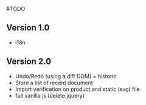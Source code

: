 #TODO

## Version 1.0

* i18n

## Version 2.0

* Undo/Redo (using a diff DOM) + historic
* Store a list of recent document
* Import verification on product and static (svg) file
* full vanilla js (delete jquery)

